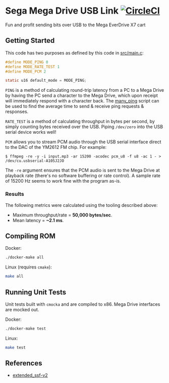 # Sega Mega Drive USB Link [![CircleCI](https://circleci.com/gh/rhargreaves/mega-drive-usb-link.svg?style=svg)](https://circleci.com/gh/rhargreaves/mega-drive-usb-link)
Fun and profit sending bits over USB to the Mega EverDrive X7 cart

## Getting Started

This code has two purposes as defined by this code in [src/main.c](src/main.c):

```c
#define MODE_PING 0
#define MODE_RATE_TEST 1
#define MODE_PCM 2

static u16 default_mode = MODE_PING;
```

`PING` is a method of calculating round-trip latency from a PC to a Mega Drive by having the PC send a character to the Mega Drive, which upon receipt will immediately respond with a character back. The [many_ping](many_ping) script can be used to find the average time to send & receive ping requests & responses.

`RATE_TEST` is a method of calculating throughput in bytes per second, by simply counting bytes received over the USB. Piping `/dev/zero` into the USB serial device works well!

`PCM` allows you to stream PCM audio through the USB serial interface direct to the DAC of the YM2612 FM chip. For example:

```
$ ffmpeg -re -y -i input.mp3 -ar 15200 -acodec pcm_u8 -f u8 -ac 1 - > /dev/cu.usbserial-A105J2JO
```

The `-re` argument ensures that the PCM audio is sent to the Mega Drive at playback rate (there's no software buffering or rate control). A sample rate of 15200 Hz seems to work fine with the program as-is.

### Results

The following metrics were calculated using the tooling described above:

* Maximum throughput/rate = **50,000 bytes/sec**.
* Mean latency = **~2.1 ms**.

## Compiling ROM

Docker:

```sh
./docker-make all
```

Linux (requires `cmake`):

```sh
make all
```

## Running Unit Tests

Unit tests built with `cmocka` and are compiled to x86. Mega Drive interfaces are mocked out.

Docker:

```sh
./docker-make test
```

Linux:

```sh
make test
```


## References

* [extended_ssf-v2](http://krikzz.com/pub/support/mega-everdrive/x3x5x7/dev/extended_ssf-v2.txt)
